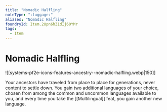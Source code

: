 ```yaml
---
title: "Nomadic Halfling"
noteType: ":luggage:"
aliases: "Nomadic Halfling"
foundryId: Item.2Upn6hZ1dIj60YMr
tags:
  - Item
---
```


# Nomadic Halfling
![[systems-pf2e-icons-features-ancestry--nomadic-halfling.webp|150]]

Your ancestors have traveled from place to place for generations, never content to settle down. You gain two additional languages of your choice, chosen from among the common and uncommon languages available to you, and every time you take the [[Multilingual]] feat, you gain another new language.
